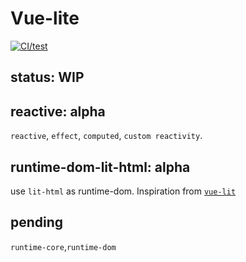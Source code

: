 # Vue-lite

[![CI/test](https://github.com/Akimotorakiyu/vue3-lite/workflows/CI/test/badge.svg)](https://github.com/Akimotorakiyu/vue3-lite/actions?query=workflow%3ACI%2Ftest)

## status: WIP

## reactive: alpha

`reactive`, `effect`, `computed`, `custom reactivity`.

## runtime-dom-lit-html: alpha

use `lit-html` as runtime-dom. Inspiration from [`vue-lit`](https://github.com/yyx990803/vue-lit)

## pending

`runtime-core`,`runtime-dom`
